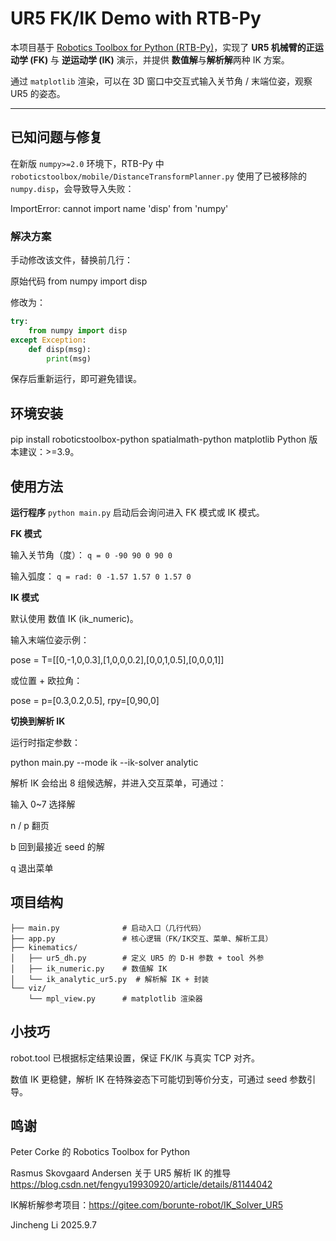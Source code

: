 # **UR5 FK/IK Demo with RTB-Py**

本项目基于 [Robotics Toolbox for Python (RTB-Py)](https://github.com/petercorke/robotics-toolbox-python)，实现了 **UR5 机械臂的正运动学 (FK)** 与 **逆运动学 (IK)** 演示，并提供 **数值解**与**解析解**两种 IK 方案。

通过 `matplotlib` 渲染，可以在 3D 窗口中交互式输入关节角 / 末端位姿，观察 UR5 的姿态。

---

## **已知问题与修复**

在新版 `numpy>=2.0` 环境下，RTB-Py 中 `roboticstoolbox/mobile/DistanceTransformPlanner.py` 使用了已被移除的 `numpy.disp`，会导致导入失败：

ImportError: cannot import name 'disp' from 'numpy'

### 解决方案  

手动修改该文件，替换前几行：

原始代码
from numpy import disp

修改为：

```python
try:
    from numpy import disp
except Exception:
    def disp(msg):
        print(msg)
```

保存后重新运行，即可避免错误。

## **环境安装**

pip install roboticstoolbox-python spatialmath-python matplotlib
Python 版本建议：>=3.9。

## **使用方法**

**运行程序**
`python main.py`
启动后会询问进入 FK 模式或 IK 模式。

**FK 模式**

输入关节角（度）：
`q = 0 -90 90 0 90 0`

输入弧度：
`q = rad: 0 -1.57 1.57 0 1.57 0`

**IK 模式**

默认使用 数值 IK (ik_numeric)。

输入末端位姿示例：

pose = T=[[0,-1,0,0.3],[1,0,0,0.2],[0,0,1,0.5],[0,0,0,1]]

或位置 + 欧拉角：

pose = p=[0.3,0.2,0.5], rpy=[0,90,0]

**切换到解析 IK**

运行时指定参数：

python main.py --mode ik --ik-solver analytic

解析 IK 会给出 8 组候选解，并进入交互菜单，可通过：

输入 0~7 选择解

n / p 翻页

b 回到最接近 seed 的解

q 退出菜单

## **项目结构**

```
├── main.py              # 启动入口（几行代码）
├── app.py               # 核心逻辑（FK/IK交互、菜单、解析工具）
├── kinematics/
│   ├── ur5_dh.py        # 定义 UR5 的 D-H 参数 + tool 外参
│   ├── ik_numeric.py    # 数值解 IK
│   └── ik_analytic_ur5.py  # 解析解 IK + 封装
└── viz/
    └── mpl_view.py      # matplotlib 渲染器
```



## **小技巧**

robot.tool 已根据标定结果设置，保证 FK/IK 与真实 TCP 对齐。

数值 IK 更稳健，解析 IK 在特殊姿态下可能切到等价分支，可通过 seed 参数引导。

## **鸣谢**

Peter Corke 的 Robotics Toolbox for Python

Rasmus Skovgaard Andersen 关于 UR5 解析 IK 的推导 https://blog.csdn.net/fengyu19930920/article/details/81144042

IK解析解参考项目：https://gitee.com/borunte-robot/IK_Solver_UR5


Jincheng Li 2025.9.7
